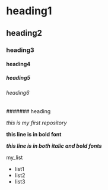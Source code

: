  # heading1
## heading2
### heading3
#### heading4
##### heading5
###### heading6
####### heading

*this is my first repository*

**this line is in bold font**

***this line is in both italic and bold fonts***

my_list
  - list1
  - list2
  - list3
